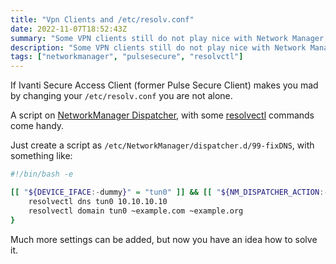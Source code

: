 ```yaml
---
title: "Vpn Clients and /etc/resolv.conf"
date: 2022-11-07T18:52:43Z
summary: "Some VPN clients still do not play nice with Network Manager, let's fix it"
description: "Some VPN clients still do not play nice with Network Manager, let's fix it"
tags: ["networkmanager", "pulsesecure", "resolvctl"]
---
```


If Ivanti Secure Access Client (former Pulse Secure Client) makes you mad by changing your `/etc/resolv.conf` you are not alone.

A script on [NetworkManager Dispatcher](https://networkmanager.dev/docs/api/latest/NetworkManager-dispatcher.html), with some [resolvectl](https://www.freedesktop.org/software/systemd/man/resolvectl.html) commands come handy.

Just create a script as `/etc/NetworkManager/dispatcher.d/99-fixDNS`, with something like:

``` bash
#!/bin/bash -e

[[ "${DEVICE_IFACE:-dummy}" = "tun0" ]] && [[ "${NM_DISPATCHER_ACTION:-dummy}" = "up" ]] && {
    resolvectl dns tun0 10.10.10.10
    resolvectl domain tun0 ~example.com ~example.org
} 
```

Much more settings can be added, but now you have an idea how to solve it.